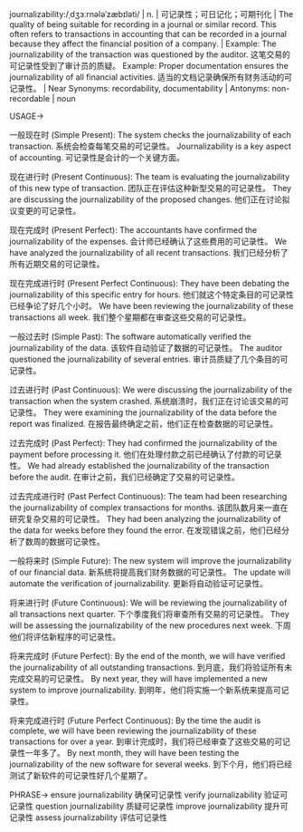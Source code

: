 journalizability:/ˌdʒɜːrnələˈzæbɪləti/ | n. | 可记录性；可日记化；可期刊化 | The quality of being suitable for recording in a journal or similar record.  This often refers to transactions in accounting that can be recorded in a journal because they affect the financial position of a company. | Example: The journalizability of the transaction was questioned by the auditor.  这笔交易的可记录性受到了审计员的质疑。
Example: Proper documentation ensures the journalizability of all financial activities. 适当的文档记录确保所有财务活动的可记录性。 | Near Synonyms: recordability, documentability | Antonyms: non-recordable | noun

USAGE->

一般现在时 (Simple Present):
The system checks the journalizability of each transaction. 系统会检查每笔交易的可记录性。
Journalizability is a key aspect of accounting. 可记录性是会计的一个关键方面。

现在进行时 (Present Continuous):
The team is evaluating the journalizability of this new type of transaction.  团队正在评估这种新型交易的可记录性。
They are discussing the journalizability of the proposed changes. 他们正在讨论拟议变更的可记录性。

现在完成时 (Present Perfect):
The accountants have confirmed the journalizability of the expenses. 会计师已经确认了这些费用的可记录性。
We have analyzed the journalizability of all recent transactions. 我们已经分析了所有近期交易的可记录性。


现在完成进行时 (Present Perfect Continuous):
They have been debating the journalizability of this specific entry for hours.  他们就这个特定条目的可记录性已经争论了好几个小时。
We have been reviewing the journalizability of these transactions all week. 我们整个星期都在审查这些交易的可记录性。


一般过去时 (Simple Past):
The software automatically verified the journalizability of the data.  该软件自动验证了数据的可记录性。
The auditor questioned the journalizability of several entries. 审计员质疑了几个条目的可记录性。

过去进行时 (Past Continuous):
We were discussing the journalizability of the transaction when the system crashed. 系统崩溃时，我们正在讨论该交易的可记录性。
They were examining the journalizability of the data before the report was finalized. 在报告最终确定之前，他们正在检查数据的可记录性。


过去完成时 (Past Perfect):
They had confirmed the journalizability of the payment before processing it.  他们在处理付款之前已经确认了付款的可记录性。
We had already established the journalizability of the transaction before the audit. 在审计之前，我们已经确定了交易的可记录性。

过去完成进行时 (Past Perfect Continuous):
The team had been researching the journalizability of complex transactions for months.  该团队数月来一直在研究复杂交易的可记录性。
They had been analyzing the journalizability of the data for weeks before they found the error. 在发现错误之前，他们已经分析了数周的数据可记录性。


一般将来时 (Simple Future):
The new system will improve the journalizability of our financial data. 新系统将提高我们财务数据的可记录性。
The update will automate the verification of journalizability.  更新将自动验证可记录性。


将来进行时 (Future Continuous):
We will be reviewing the journalizability of all transactions next quarter. 下个季度我们将审查所有交易的可记录性。
They will be assessing the journalizability of the new procedures next week. 下周他们将评估新程序的可记录性。


将来完成时 (Future Perfect):
By the end of the month, we will have verified the journalizability of all outstanding transactions. 到月底，我们将验证所有未完成交易的可记录性。
By next year, they will have implemented a new system to improve journalizability. 到明年，他们将实施一个新系统来提高可记录性。

将来完成进行时 (Future Perfect Continuous):
By the time the audit is complete, we will have been reviewing the journalizability of these transactions for over a year.  到审计完成时，我们将已经审查了这些交易的可记录性一年多了。
By next month, they will have been testing the journalizability of the new software for several weeks. 到下个月，他们将已经测试了新软件的可记录性好几个星期了。



PHRASE->
ensure journalizability 确保可记录性
verify journalizability 验证可记录性
question journalizability 质疑可记录性
improve journalizability 提升可记录性
assess journalizability 评估可记录性
